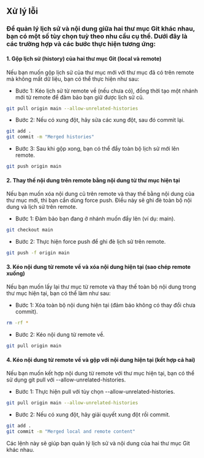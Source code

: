 
## Xử lý lỗi 

### Để quản lý lịch sử và nội dung giữa hai thư mục Git khác nhau, bạn có một số tùy chọn tuỳ theo nhu cầu cụ thể. Dưới đây là các trường hợp và các bước thực hiện tương ứng:

#### 1. Gộp lịch sử (history) của hai thư mục Git (local và remote)
   
Nếu bạn muốn gộp lịch sử của thư mục mới với thư mục đã có trên remote mà không mất dữ liệu, bạn có thể thực hiện như sau:

- Bước 1: Kéo lịch sử từ remote về (nếu chưa có), đồng thời tạo một nhánh mới từ remote để đảm bảo bạn giữ được lịch sử cũ.

```bash
git pull origin main --allow-unrelated-histories
```

- Bước 2: Nếu có xung đột, hãy sửa các xung đột, sau đó commit lại.

```bash
git add .
git commit -m "Merged histories"
```
- Bước 3: Sau khi gộp xong, bạn có thể đẩy toàn bộ lịch sử mới lên remote.

```bash
git push origin main
```

#### 2. Thay thế nội dung trên remote bằng nội dung từ thư mục hiện tại

Nếu bạn muốn xóa nội dung cũ trên remote và thay thế bằng nội dung của thư mục mới, thì bạn cần dùng force push. Điều này sẽ ghi đè toàn bộ nội dung và lịch sử trên remote.

- Bước 1: Đảm bảo bạn đang ở nhánh muốn đẩy lên (ví dụ: main).

```bash
git checkout main
```
- Bước 2: Thực hiện force push để ghi đè lịch sử trên remote.

```bash
git push -f origin main
```
#### 3. Kéo nội dung từ remote về và xóa nội dung hiện tại (sao chép remote xuống)
Nếu bạn muốn lấy lại thư mục từ remote và thay thế toàn bộ nội dung trong thư mục hiện tại, bạn có thể làm như sau:

- Bước 1: Xóa toàn bộ nội dung hiện tại (đảm bảo không có thay đổi chưa commit).

```bash
rm -rf *
```
- Bước 2: Kéo nội dung từ remote về.

```bash
git pull origin main
```

#### 4. Kéo nội dung từ remote về và gộp với nội dung hiện tại (kết hợp cả hai)
Nếu bạn muốn kết hợp nội dung từ remote với thư mục hiện tại, bạn có thể sử dụng git pull với --allow-unrelated-histories.

- Bước 1: Thực hiện pull với tùy chọn --allow-unrelated-histories.

```bash
git pull origin main --allow-unrelated-histories
```
- Bước 2: Nếu có xung đột, hãy giải quyết xung đột rồi commit.

```bash
git add .
git commit -m "Merged local and remote content"
```
Các lệnh này sẽ giúp bạn quản lý lịch sử và nội dung của hai thư mục Git khác nhau.

